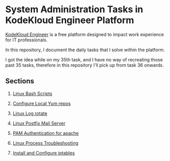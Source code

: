 # System Administration Tasks in KodeKloud Engineer Platform

 [KodeKloud Engineer](https://www.kodekloud-engineer.com/) is a free platform designed to impact work experience for IT professionals.

 In this repository, I document the daily tasks that I solve within the platform. 

 I got the idea while on my 35th task, and I have no way of recreating those past 35 tasks, therefore in this repository I'll pick up from task 36 onwards.

## Sections

1. [Linux Bash Scripts]( https://github.com/fred-juma/Kodekloud-System-Administrator/tree/main/KodeKloud%20System%20Administrator/01%20-%20Linux%20Bash%20Scripts)


2. [Configure Local Yum repos](https://github.com/fred-juma/Kodekloud-System-Administrator/tree/main/KodeKloud%20System%20Administrator/02.%20Configure%20Local%20Yum%20repos)

3. [Linux Log rotate](https://github.com/fred-juma/Kodekloud-System-Administrator/tree/main/KodeKloud%20System%20Administrator/03.%20Linux%20LogRotate)

4. [Linux Postfix Mail Server](https://github.com/fred-juma/Kodekloud-System-Administrator/tree/main/KodeKloud%20System%20Administrator/04.%20Linux%20Postfix%20Mail%20Server)

5. [PAM Authentication for apache](https://github.com/fred-juma/Kodekloud-System-Administrator/tree/main/KodeKloud%20System%20Administrator/05%20-%20PAM%20Authentication%20for%20apache)

6. [Linux Process Troubleshooting](https://github.com/fred-juma/Kodekloud-System-Administrator/tree/main/KodeKloud%20System%20Administrator/06.%20Linux%20Process%20Troubleshooting)

7. [Install and Configure iptables](https://github.com/fred-juma/Kodekloud-System-Administrator/tree/main/KodeKloud%20System%20Administrator/07%20-%20Install%20and%20configure%20iptables)